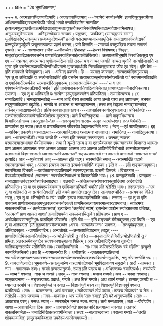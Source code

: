 +++
title = "20 भूमाधिकरणम्"

+++
6. आत्मज्ञानाभिलाषादित्यादि। आत्मज्ञानाभिलाषात् ---'ऋग्वेदं भगवोऽध्येमि' इत्यादिश्रुत्युक्तरीत्या अधिगतसर्वविद्यास्थानत्वेऽपि 'सोऽहं भगवो मन्त्रविदेवास्मि नात्मवित्' इत्यत्रत्यश्रुत्युक्तरीत्याऽत्मविज्ञआआशून्यताप्रयुक्तवैकल्यनिवर्तयिषानितादात्मविज्ञानाभिलाषात्। अनुपरतशुचेनारदाय-- अनिवृत्तशोकाय नारदाय। प्रयुक्तम्--उपदिष्टम्।सानत्कुमारं वचनम्-- भूमविद्योपदेष्टृसनत्कुमारसम्बन्ध्युपदेशरूपं" छान्दोग्यसप्तमाध्यायारम्भप्रभृतिकं नामाद्याशापर्यन्तवेद्यवर्गे प्रश्नपूर्वकमुपर्युपरि प्रत्युत्तररूपतया प्रवृत्तं वचनम्। प्राणे विरमति --प्राणाख्यं वस्तूपदिश्य तावता समाप्तं दृश्यते। सः -- प्राणशब्दार्थः।जीवः --जीवात्मैव।हिंसनार्हः ---हेत्वर्थं विशेषणम्।'पितृहा, मातृहा'इत्यादिप्रकरणवचनेन प्राणशब्दितस्य हिंसनार्हत्वप्रतीतेरित्यर्थः। अल्पप्रत्यर्थिभूमापि निरवधिकसुख एष एव --'यत्रान्यत् पश्यत्यन्यत् श्रृणोत्यन्यद्विजानाति तदल्पं यत्र नान्यत् पश्यति नान्यत् श्रृणोति नान्यद्विजानाति स भूमा' इति वचनेनाल्पप्रत्यर्थित्वेनाभिधीयमानो भूमशब्दार्थोऽपि निरवधिकसुखाश्रयो जीव एव भवेत्। इति चेन्न --इति शङ्क्यते चेन्नैत्द्युक्तम्।अत्र --अस्मिन् प्रकरणे। हि -- यस्मात् कारणात्। सत्यशब्दोदितमुपास्यम् --'एष तु वा अतिवदति यः सत्येनातिवदति' इति वचनेन सत्याख्यवस्तुनोपास्येनोपलक्षितो यः" स्वात्मानमतिवदति स एवातिवादीत्यर्थकेन सत्यशब्दोदितमुपास्यम्। प्राणाख्यादधिकतया ----'स वा एष एवंपश्यन्नेवंविजानन्नतिवादी भवति ' इति प्राणोपासकस्यातिवादित्वनिमित्तात् प्राणशब्दताज्जीवादधिकतया। उपात्तम् --'एष तु वा अतिवदति यः सत्येन' इत्युदाहृतवचनेन प्रतिपादितम्। तस्मान्नेत्यन्वयः।।7. नामादित्यादि। नामाद्याशान्तवेद्ये ---नाम आदि र्यस्य तन्नामादि आशा अन्तो यस्य तत् आशान्तम्, उभयत्र तद्गुणसंविज्ञानो बहुव्रीहिः। नामादि च आशान्तं च नामाद्याशान्तम्। तच्च तत् वेद्यञ्च नामाद्याशान्तवेद्यं तस्मिन् नामाद्याशान्तवेद्ये। प्रतिवचनवशात् प्रश्नतश्च ----प्रश्नप्रतिवचनयोरनुवत्तत्वात्।अधिकोक्तेः ---उत्तरोत्तरमधिफलवत्त्वेनाधिकोक्तेश्च दृष्टत्वात्।प्राणे विश्रान्तिदृष्ट्या ---प्राणे तादृगभिधानस्य विश्रान्तिदर्शनाच्च। प्रस्तुतात्मोपदेशः ---सनत्कुमारेण नारदाय प्रस्तुत आत्मोपदेशः। तदवधिर्भवति --प्राणपर्यन्त एव स्यात्।तथा च प्राणशब्दितस्य जीवस्यैव वेद्यात्मत्वमिति भावः। मैवम् --एवं माशङ्किष्ठाः। इह --अस्मिन् प्रकरणे। परमादात्मनः---आत्मशब्दित्वात् परमात्मनः सकाशात्। नामादिवत् -- नामादितुल्यतया।प्राणः --प्राशब्दार्थोऽपि।जात उक्तो हि --जात इति यस्मात् कारणादुक्तः। तस्मात् जातस्य परमात्मत्वासम्भावात् मैवमित्यन्वयः। तथा हि श्रूयते 'तस्य ह वा एतस्यैवंपश्यत एवंमन्वानस्यैवं विजानत आत्मतः प्राण आत्मत आशात्मतः स्मर आत्मत आकाश आत्मत आप आत्मत आविर्भावितिरोभावौ आत्मतोऽन्नमात्मतो बलमात्मतो विज्ञानमात्मतो ध्यानमात्मतश्चित्मात्मतः" सङ्कल्पमात्मतो मन आत्मतो वागात्मतो नामात्मतो मन्त्रः' इत्यादि। अत्र --श्रुतिवाक्ये।तत् ---आत्मत इति पदम्। स्वस्मादिति स्यात् ---स्वस्मादिति पदार्थे स्वात्मनइत्यर्थः भवतु। आत्मत इत्यस्य स्वत्मत इत्यर्थः स्यादिति शङ्का। इति न --- इति शङ्कनमयुक्तम्। स्वारसिक्या विभक्तेः --कार्यकारणभावप्रतिपादने स्वरसप्रवृत्तायाः पञ्चमी विभक्तेः। विघटनात् -- वैयर्थ्यापादनादित्यर्थः।स्वात्मनः" स्वस्योत्पत्तिकथनं च क्लिष्टमेवेति भावः।।8. प्राणद्रष्टेत्यादि। प्राणद्रष्टा --नामाद्याशान्तवेद्यपरम्पोरपरितनप्राद्रष्टा । अतवादी --अतिक्रान्तस्वोपास्यवस्तुवादितया अदिवादीति प्रतिपादितः।'स वा एष एवंपश्यन्नेवंमन्वान एवंविजानन्नतिवादी भवति' इति श्रुरेरिति भावः। तदनुवदनतः --'एष तु वा अतिवदति यः सत्येनातिवदति' इति वाक्ये प्राणातिवाद्यनुवादेन। सत्यवादश्चोदितः --सत्यवचनं विहितं भवतु। 'एष तु वा अग्निहोत्री यः स्यं" वदति' इत्यत्र तचथादर्शनादिति भावः। तस्मात् -- एष तु वा इति वाक्यस्य प्राणोपासनाङअगभूतसत्यवचनचोदकत्वे प्राणभिन्नसत्याख्यपरमात्मपरत्वाभावात्। सर्वाहमर्थः सकलजनयिता --'अहमेववाधस्तात्' इत्यादिना 'अहमेवेदं सर्वम्' इत्यन्तेन वाक्येन सर्वाहम्रथतया प्रतिपन्नः, 'आत्मतः" प्राण आत्मत आशा' इत्यादिवाक्येन सकलजनयितृत्वेन प्रतिपन्नश्च। प्राण ए -- अत्रोपदेशावसानभूमिभूतः प्राशब्दितो जीवात्मैव। इति चेन्न --- इति शङ्क्यते चेन्नैतद्युक्तम्।एष त्विति --'एष तु वा अतिवदति' इति तुशब्दशिरस्कैतच्छब्देन।अस्य--सत्यादिवादिनः" प्राक्नात्--- ततःपूर्वप्रकृतात्।अतिवदनकृतः --प्राणातिवादिनः। अन्यतोक्तेः --अन्यत्वप्रतिपादनात्।तद्वत् ----प्राणादिवादिभिन्नसत्यातिवादिवत् --अन्योऽग्निहोत्री तु नास्ति ---प्रकृतादग्निहोत्रिणीऽन्योऽग्निहोत्री तु न प्रमितः, अतस्तस्यैवानुवादेन सत्यवचनशङ्गतया विहितम्। अत्र त्वतिवादिद्विरुक्त्या तुशब्देन चातिवाद्यन्तरस्यैव प्रतीतेरिति भावः।स्वमहिमवनिलये ---'सः भगवः कस्मिन्प्रतिष्ठितः स्वे महिम्नि' इत्युक्ते स्वमहिमैकनिलये।अत्र हि --परमात्मन्येव हि । धर्मोपपत्तिः --एतत्प्रकरणप्रतिन्नानां स्वाभाविकामृतत्वानन्याधारत्तवानन्याधारत्वसर्वत्मत्वसर्वोत्पादकत्वादिधर्माणामुपपत्तिः, नतु जीवात्मनीतिभावः।।9. नामादावित्यादि। भूमवाक्ये--सनत्कुमारेण नारदायोपदिश्माने भूमविद्यावाक्य समुदाये। आदौ --प्रथमतः। नाम --नामात्मकः शब्दः। गम्यते इत्यस्यानुकर्षः, स्यात् इति पदस्य वा। अधिगन्तव्यः स्यादित्यर्थः। तस्योपरि -- नाम्नः" पश्चात्। वाक् च गम्यते। तदनु -- वाचः पश्चात्। मनश्च गम्यते। अथ -- मनसः पश्चात्। सङ्कल्पनामा -- सङ्कल्पाख्यः पदार्थः, गम्यते। अथ चित्तं गम्यते। अथ ध्यानं गम्यते। तस्मात् परमपि च --ध्यानात् परमपि च। विज्ञानपूर्वबलं च स्यात् -- विज्ञानं पूर्वं यस्य तत् विज्ञानपूर्वं विज्ञानपूर्वं पश्चात् बलमित्यर्थः। ततः -- बलानन्तरम्।अन्नं च स्यात्। ततोऽन्नात्परं तोयं जलम्। ततश्च तोयात्परं" च तेजः। ततोऽपि --ततः पश्चाच्च। गगन--माकाशः। अत्र सर्वत्र 'ततः स्यात्' इति पदे अनुषञ्जनीये। ततः --आकाशात् परम्। मन्मथः स्यात् -- स्मरशब्देन मन्मथ उक्तः स्यात्। ततो मन्मथापरम्। तथा --पौर्वापर्येण। आशा --आशाशब्दिता दिक्।प्राणः - प्राणशब्देनोक्तेः प्राणसहचारि प्रत्यगात्मा च स्यात्। ततःपरं सकलनियमिता-- नामादिनिखिलतत्त्ववर्गनियन्ता। सत्यः --सत्यशब्दवाच्यः। परात्मा गम्यते --'तरति शोकमात्मवित्' इत्युपक्रमविवक्षइत उपदेश्य आत्मेत्यवगम्यते।।